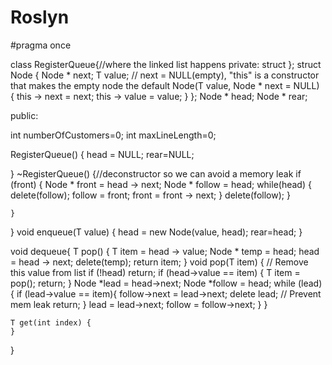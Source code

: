 # Roslyn
#pragma once

class RegisterQueue{//where the linked list happens
private:
  struct
};
struct Node {
    Node * next;
    T value;
    //  next = NULL(empty), "this" is a constructor that makes the empty node the default
    Node(T value, Node * next = NULL) {
      this -> next = next;
      this -> value = value;
    }
  };
  Node * head;
  Node * rear;

public:

  int numberOfCustomers=0;
  int maxLineLength=0;

  RegisterQueue() {
   head = NULL;
   rear=NULL;

  }
  ~RegisterQueue() {//deconstructor so we can avoid a memory leak
    if (front) {
      Node * front = head -> next;
      Node * follow = head;
      while(head) {
        delete(follow);
        follow = front;
        front = front -> next;
      }
      delete(follow);
    }

    }
  }
  void enqueue(T value) {
    head = new Node(value, head);
    rear=head;
  }

  void dequeue{
    T pop() {
      T item = head -> value;
      Node * temp = head;
      head = head -> next;
      delete(temp);
      return item;
    }
    void pop(T item) { // Remove this value from list
      if (!head) return;
      if (head->value == item) {
        T item = pop();
        return;
      }
      Node *lead = head->next;
      Node *follow = head;
      while (lead) {
        if (lead->value == item){
          follow->next = lead->next;
          delete lead; // Prevent mem leak
          return;
        }
        lead = lead->next;
        follow = follow->next;
      }
    }

    T get(int index) {
    }
  }
